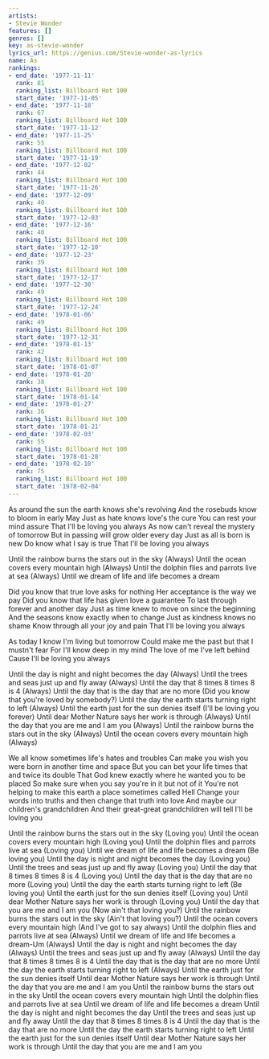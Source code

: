 ```yaml
---
artists:
- Stevie Wonder
features: []
genres: []
key: as-stevie-wonder
lyrics_url: https://genius.com/Stevie-wonder-as-lyrics
name: As
rankings:
- end_date: '1977-11-11'
  rank: 81
  ranking_list: Billboard Hot 100
  start_date: '1977-11-05'
- end_date: '1977-11-18'
  rank: 67
  ranking_list: Billboard Hot 100
  start_date: '1977-11-12'
- end_date: '1977-11-25'
  rank: 55
  ranking_list: Billboard Hot 100
  start_date: '1977-11-19'
- end_date: '1977-12-02'
  rank: 44
  ranking_list: Billboard Hot 100
  start_date: '1977-11-26'
- end_date: '1977-12-09'
  rank: 40
  ranking_list: Billboard Hot 100
  start_date: '1977-12-03'
- end_date: '1977-12-16'
  rank: 40
  ranking_list: Billboard Hot 100
  start_date: '1977-12-10'
- end_date: '1977-12-23'
  rank: 39
  ranking_list: Billboard Hot 100
  start_date: '1977-12-17'
- end_date: '1977-12-30'
  rank: 49
  ranking_list: Billboard Hot 100
  start_date: '1977-12-24'
- end_date: '1978-01-06'
  rank: 49
  ranking_list: Billboard Hot 100
  start_date: '1977-12-31'
- end_date: '1978-01-13'
  rank: 42
  ranking_list: Billboard Hot 100
  start_date: '1978-01-07'
- end_date: '1978-01-20'
  rank: 38
  ranking_list: Billboard Hot 100
  start_date: '1978-01-14'
- end_date: '1978-01-27'
  rank: 36
  ranking_list: Billboard Hot 100
  start_date: '1978-01-21'
- end_date: '1978-02-03'
  rank: 55
  ranking_list: Billboard Hot 100
  start_date: '1978-01-28'
- end_date: '1978-02-10'
  rank: 75
  ranking_list: Billboard Hot 100
  start_date: '1978-02-04'
---
```

As around the sun the earth knows she's revolving
And the rosebuds know to bloom in early May
Just as hate knows love's the cure
You can rest your mind assure
That I'll be loving you always
As now can't reveal the mystery of tomorrow
But in passing will grow older every day
Just as all is born is new
Do know what I say is true
That I'll be loving you always


Until the rainbow burns the stars out in the sky (Always)
Until the ocean covers every mountain high (Always)
Until the dolphin flies and parrots live at sea (Always)
Until we dream of life and life becomes a dream


Did you know that true love asks for nothing
Her acceptance is the way we pay
Did you know that life has given love a guarantee
To last through forever and another day
Just as time knew to move on since the beginning
And the seasons know exactly when to change
Just as kindness knows no shame
Know through all your joy and pain
That I'll be loving you always

As today I know I'm living but tomorrow
Could make me the past but that I mustn't fear
For I'll know deep in my mind
The love of me I've left behind
Cause I'll be loving you always


Until the day is night and night becomes the day (Always)
Until the trees and seas just up and fly away (Always)
Until the day that 8 times 8 times 8 is 4 (Always)
Until the day that is the day that are no more
(Did you know that you're loved by somebody?)
Until the day the earth starts turning right to left (Always)
Until the earth just for the sun denies itself (I'll be loving you forever)
Until dear Mother Nature says her work is through (Always)
Until the day that you are me and I am you (Always)
Until the rainbow burns the stars out in the sky (Always)
Until the ocean covers every mountain high (Always)


We all know sometimes life's hates and troubles
Can make you wish you were born in another time and space
But you can bet your life times that and twice its double
That God knew exactly where he wanted you to be placed
So make sure when you say you're in it but not of it
You're not helping to make this earth a place sometimes called Hell
Change your words into truths and then change that truth into love
And maybe our children's grandchildren
And their great-great grandchildren will tell
I'll be loving you


Until the rainbow burns the stars out in the sky (Loving you)
Until the ocean covers every mountain high (Loving you)
Until the dolphin flies and parrots live at sea (Loving you)
Until we dream of life and life becomes a dream (Be loving you)
Until the day is night and night becomes the day (Loving you)
Until the trees and seas just up and fly away (Loving you)
Until the day that 8 times 8 times 8 is 4 (Loving you)
Until the day that is the day that are no more (Loving you)
Until the day the earth starts turning right to left (Be loving you)
Until the earth just for the sun denies itself (Loving you)
Until dear Mother Nature says her work is through (Loving you)
Until the day that you are me and I am you (Now ain't that loving you?)
Until the rainbow burns the stars out in the sky (Ain't that loving you?)
Until the ocean covers every mountain high (And I've got to say always)
Until the dolphin flies and parrots live at sea (Always)
Until we dream of life and life becomes a dream-Um (Always)
Until the day is night and night becomes the day (Always)
Until the trees and seas just up and fly away (Always)
Until the day that 8 times 8 times 8 is 4
Until the day that is the day that are no more
Until the day the earth starts turning right to left (Always)
Until the earth just for the sun denies itself
Until dear Mother Nature says her work is through
Until the day that you are me and I am you
Until the rainbow burns the stars out in the sky
Until the ocean covers every mountain high
Until the dolphin flies and parrots live at sea
Until we dream of life and life becomes a dream
Until the day is night and night becomes the day
Until the trees and seas just up and fly away
Until the day that 8 times 8 times 8 is 4
Until the day that is the day that are no more
Until the day the earth starts turning right to left
Until the earth just for the sun denies itself
Until dear Mother Nature says her work is through
Until the day that you are me and I am you
